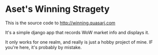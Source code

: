Aset's Winning Stragety
=======================


This is the source code to http://winning.quasarj.com

It's a simple django app that records WoW market info and displays it.

It only works for one realm, and really is just a hobby project of mine. IF you're here, it's probably by mistake.
